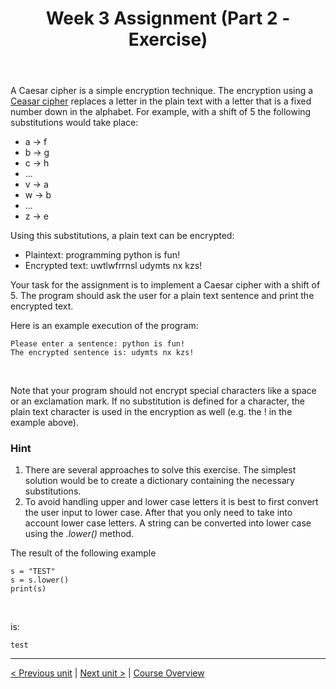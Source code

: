 ﻿---
title: "Week 3 Assignment (Part 2 - Exercise)"
language: "en"
published: true
tags: ["FH Aachen", "Thesis"]
---

A Caesar cipher is a simple encryption technique. The encryption using a [Ceasar cipher](https://en.wikipedia.org/wiki/Caesar_cipher) replaces a letter in the plain text with a letter that is a fixed number down in the alphabet. For example, with a shift of 5 the following substitutions would take place:

+ a → f
+ b → g
+ c → h
+ ...
+ v → a
+ w → b
+ ...
+ z → e

Using this substitutions, a plain text can be encrypted:

+ Plaintext: programming python is fun!
+ Encrypted text: uwtlwfrrnsl udymts nx kzs!

Your task for the assignment is to implement a Caesar cipher with a shift of 5. The program should ask the user for a plain text sentence and print the encrypted text.

Here is an example execution of the program:

```
Please enter a sentence: python is fun!
The encrypted sentence is: udymts nx kzs!
```

<br>

Note that your program should not encrypt special characters like a space or an exclamation mark. If no substitution is defined for a character, the plain text character is used in the encryption as well (e.g. the ! in the example above).

### Hint

1. There are several approaches to solve this exercise. The simplest solution would be to create a dictionary containing the necessary substitutions.
1. To avoid handling upper and lower case letters it is best to first convert the user input to lower case. After that you only need to take into account lower case letters. A string can be converted into lower case using the *.lower()* method.

The result of the following example

```
s = "TEST"
s = s.lower()
print(s)
```

<br>

is:

```
test
```

---

[< Previous unit](/teaching/python-mooc/week3_assignment_exercise_solution) | [Next unit >](/teaching/python-mooc/week3_assignment_questions) |
[Course Overview](/teaching/python-mooc)